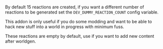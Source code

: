 
By default 15 reactions are created, if you want a different number of reactions to be generated set 
the `DEV_DUMMY_REACTION_COUNT` config variable.

This addon is only useful if you do some modding and want to be able to hack new stuff into a world
in progress with minimum fuss.

These reactions are empty by default, use if you want to add new content after worldgen.
